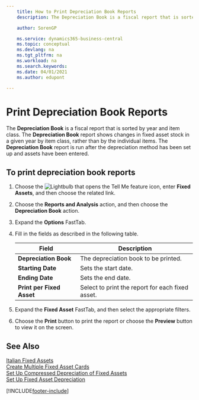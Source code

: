 ```yaml
---
    title: How to Print Depreciation Book Reports
    description: The Depreciation Book is a fiscal report that is sorted by year and item class. The Depreciation Book report shows changes in fixed asset stock in a given year by item class, rather than by the individual items. The Depreciation Book report is run after the depreciation method has been set up and assets have been entered.

    author: SorenGP

    ms.service: dynamics365-business-central
    ms.topic: conceptual
    ms.devlang: na
    ms.tgt_pltfrm: na
    ms.workload: na
    ms.search.keywords:
    ms.date: 04/01/2021
    ms.author: edupont

---
```

# Print Depreciation Book Reports
The **Depreciation Book** is a fiscal report that is sorted by year and item class. The **Depreciation Book** report shows changes in fixed asset stock in a given year by item class, rather than by the individual items. The **Depreciation Book** report is run after the depreciation method has been set up and assets have been entered.  

## To print depreciation book reports  

1.  Choose the ![Lightbulb that opens the Tell Me feature](../../media/ui-search/search_small.png "Tell me what you want to do") icon, enter **Fixed Assets**, and then choose the related link.  
2.  Choose the **Reports and Analysis** action, and then choose the **Depreciation Book** action.  
3.  Expand the **Options** FastTab.  
4.  Fill in the fields as described in the following table.  

    |Field|Description|  
    |---------------------------------|---------------------------------------|  
    |**Depreciation Book**|The depreciation book to be printed.|  
    |**Starting Date**|Sets the start date.|  
    |**Ending Date**|Sets the end date.|  
    |**Print per Fixed Asset**|Select to print the report for each fixed asset.|  

5.  Expand the **Fixed Asset** FastTab, and then select the appropriate filters.  
6.  Choose the **Print** button to print the report or choose the **Preview** button to view it on the screen.  

## See Also  
 [Italian Fixed Assets](italian-fixed-assets.md)   
 [Create Multiple Fixed Asset Cards](how-to-create-multiple-fixed-asset-cards.md)   
 [Set Up Compressed Depreciation of Fixed Assets](how-to-set-up-compressed-depreciation-of-fixed-assets.md)  
 [Set Up Fixed Asset Depreciation](../../fa-how-setup-depreciation.md)


[!INCLUDE[footer-include](../../includes/footer-banner.md)]